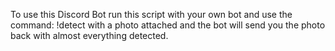 To use this Discord Bot run this script with your own bot and use the command: !detect with a photo attached and the bot will send you the photo back with almost everything detected.
